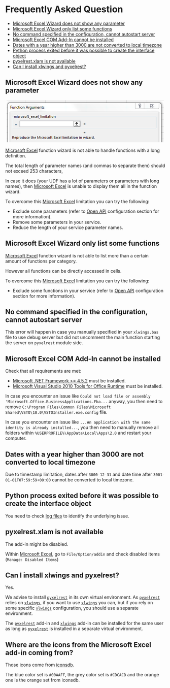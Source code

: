 # Frequently Asked Question

* [Microsoft Excel Wizard does not show any parameter](#microsoft-excel-wizard-does-not-show-any-parameter)
* [Microsoft Excel Wizard only list some functions](#microsoft-excel-wizard-only-list-some-functions)
* [No command specified in the configuration, cannot autostart server](#no-command-specified-in-the-configuration-cannot-autostart-server)
* [Microsoft Excel COM Add-In cannot be installed](#microsoft-excel-com-add-in-cannot-be-installed)
* [Dates with a year higher than 3000 are not converted to local timezone](#dates-with-a-year-higher-than-3000-are-not-converted-to-local-timezone)
* [Python process exited before it was possible to create the interface object](#python-process-exited-before-it-was-possible-to-create-the-interface-object)
* [pyxelrest.xlam is not available](#pyxelrestxlam-is-not-available)
* [Can I install xlwings and pyxelrest?](#can-i-install-xlwings-and-pyxelrest)

## Microsoft Excel Wizard does not show any parameter

<p align="center">
  <img src="https://raw.githubusercontent.com/Colin-b/pyxelrest/develop/resources/doc/screenshot_udf_wizard_parameters_limit.PNG" alt='Microsoft Excel Wizard bug'>
</p>

[Microsoft Excel] function wizard is not able to handle functions with a long definition.

The total length of parameter names (and commas to separate them) should not exceed 253 characters,

In case it does (your UDF has a lot of parameters or parameters with long names), then [Microsoft Excel] is unable to display them all in the function wizard.

To overcome this [Microsoft Excel] limitation you can try the following:
 * Exclude some parameters (refer to [Open API](configuration/rest_api.md#openapi) configuration section for more information).
 * Remove some parameters in your service.
 * Reduce the length of your service parameter names.

## Microsoft Excel Wizard only list some functions

[Microsoft Excel] function wizard is not able to list more than a certain amount of functions per category.

However all functions can be directly accessed in cells.

To overcome this [Microsoft Excel] limitation you can try the following:
 * Exclude some functions in your service (refer to [Open API](configuration/rest_api.md#openapi) configuration section for more information).

## No command specified in the configuration, cannot autostart server

This error will happen in case you manually specified in your `xlwings.bas` file to use debug server but did not uncomment the main function starting the server on `pyxelrest` module side.

## Microsoft Excel COM Add-In cannot be installed

Check that all requirements are met:
 * [Microsoft .NET Framework >= 4.5.2](http://go.microsoft.com/fwlink/?linkid=328856) must be installed.
 * [Microsoft Visual Studio 2010 Tools for Office Runtime](https://www.microsoft.com/en-us/download/details.aspx?id=48217) must be installed.

In case you encounter an issue like `Could not load file or assembly 'Microsoft.Office.BusinessApplications.Fba...` anyway, you then need to remove `C:\Program Files\Common Files\Microsoft Shared\VSTO\10.0\VSTOInstaller.exe.config` file.

In case you encounter an issue like `...An application with the same identity is already installed...`, you then need to manually remove all folders within `%USERPROFILE%\AppData\Local\Apps\2.0` and restart your computer.

## Dates with a year higher than 3000 are not converted to local timezone

Due to timestamp limitation, dates after `3000-12-31` and date time after `3001-01-01T07:59:59+00:00` cannot be converted to local timezone.

## Python process exited before it was possible to create the interface object

You need to check [log files](configuration/advanced.md#logging-configuration) to identify the underlying issue.

## pyxelrest.xlam is not available

The add-in might be disabled.

Within [Microsoft Excel], go to `File/Option/addin` and check disabled items (`Manage: Disabled Items`)

## Can I install xlwings and pyxelrest?

Yes.

We advise to install [`pyxelrest`] in its own virtual environment.
As [`pyxelrest`] relies on [`xlwings`], if you want to use [`xlwings`] you can, but if you rely on some specific [`xlwings`] configuration, you should use a separate environment.

The [`pyxelrest`] add-in and [`xlwings`] add-in can be installed for the same user as long as [`pyxelrest`] is installed in a separate virtual environment.

## Where are the icons from the Microsoft Excel add-in coming from?

Those icons come from [iconsdb](https://www.iconsdb.com).

The blue color set is `#00AAFF`, the grey color set is `#CDCACD` and the orange one is the orange set from iconsdb.

[Microsoft Excel]: https://products.office.com/en-us/excel
[`xlwings`]: https://www.xlwings.org
[`pyxelrest`]: https://pypi.org/project/pyxelrest/
